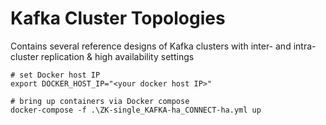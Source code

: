 # Kafka Cluster Topologies
Contains several reference designs of Kafka clusters with inter- and 
intra-cluster replication &amp; high availability settings

```
# set Docker host IP
export DOCKER_HOST_IP="<your docker host IP>"

# bring up containers via Docker compose
docker-compose -f .\ZK-single_KAFKA-ha_CONNECT-ha.yml up
```
